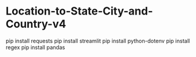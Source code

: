 # Location-to-State-City-and-Country-v4

pip install requests
pip install streamlit
pip install python-dotenv
pip install regex
pip install pandas
